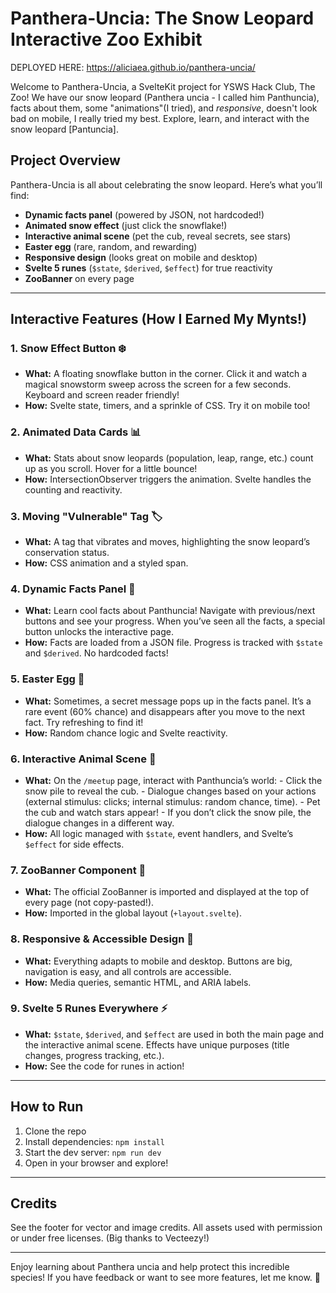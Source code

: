 
# Panthera-Uncia: The Snow Leopard Interactive Zoo Exhibit
DEPLOYED HERE: https://aliciaea.github.io/panthera-uncia/

Welcome to Panthera-Uncia, a SvelteKit project for YSWS Hack Club, The Zoo! We have our snow leopard (Panthera uncia - I called him Panthuncia), facts about them, some "animations"(I tried), and *responsive*, doesn't look bad on mobile, I really tried my best. Explore, learn, and interact with the snow leopard [Pantuncia].

## Project Overview
Panthera-Uncia is all about celebrating the snow leopard. Here’s what you’ll find:
- **Dynamic facts panel** (powered by JSON, not hardcoded!)
- **Animated snow effect** (just click the snowflake!)
- **Interactive animal scene** (pet the cub, reveal secrets, see stars)
- **Easter egg** (rare, random, and rewarding)
- **Responsive design** (looks great on mobile and desktop)
- **Svelte 5 runes** (`$state`, `$derived`, `$effect`) for true reactivity
- **ZooBanner** on every page

---

## Interactive Features (How I Earned My Mynts!)

### 1. Snow Effect Button ❄️
- **What:** A floating snowflake button in the corner. Click it and watch a magical snowstorm sweep across the screen for a few seconds. Keyboard and screen reader friendly!
- **How:** Svelte state, timers, and a sprinkle of CSS. Try it on mobile too!

### 2. Animated Data Cards 📊
- **What:** Stats about snow leopards (population, leap, range, etc.) count up as you scroll. Hover for a little bounce!
- **How:** IntersectionObserver triggers the animation. Svelte handles the counting and reactivity.

### 3. Moving "Vulnerable" Tag 🏷️
- **What:** A tag that vibrates and moves, highlighting the snow leopard’s conservation status.
- **How:** CSS animation and a styled span.

### 4. Dynamic Facts Panel 🧠
- **What:** Learn cool facts about Panthuncia! Navigate with previous/next buttons and see your progress. When you’ve seen all the facts, a special button unlocks the interactive page.
- **How:** Facts are loaded from a JSON file. Progress is tracked with `$state` and `$derived`. No hardcoded facts!

### 5. Easter Egg 🥚
- **What:** Sometimes, a secret message pops up in the facts panel. It’s a rare event (60% chance) and disappears after you move to the next fact. Try refreshing to find it!
- **How:** Random chance logic and Svelte reactivity.

### 6. Interactive Animal Scene 🐾
- **What:** On the `/meetup` page, interact with Panthuncia’s world:
        - Click the snow pile to reveal the cub.
        - Dialogue changes based on your actions (external stimulus: clicks; internal stimulus: random chance, time).
        - Pet the cub and watch stars appear!
        - If you don’t click the snow pile, the dialogue changes in a different way.
- **How:** All logic managed with `$state`, event handlers, and Svelte’s `$effect` for side effects.

### 7. ZooBanner Component 🦁
- **What:** The official ZooBanner is imported and displayed at the top of every page (not copy-pasted!).
- **How:** Imported in the global layout (`+layout.svelte`).

### 8. Responsive & Accessible Design 📱
- **What:** Everything adapts to mobile and desktop. Buttons are big, navigation is easy, and all controls are accessible.
- **How:** Media queries, semantic HTML, and ARIA labels.

### 9. Svelte 5 Runes Everywhere ⚡
- **What:** `$state`, `$derived`, and `$effect` are used in both the main page and the interactive animal scene. Effects have unique purposes (title changes, progress tracking, etc.).
- **How:** See the code for runes in action!

---

## How to Run
1. Clone the repo
2. Install dependencies: `npm install`
3. Start the dev server: `npm run dev`
4. Open in your browser and explore!

---

## Credits
See the footer for vector and image credits. All assets used with permission or under free licenses. (Big thanks to Vecteezy!)

---

Enjoy learning about Panthera uncia and help protect this incredible species! If you have feedback or want to see more features, let me know. 🐾
